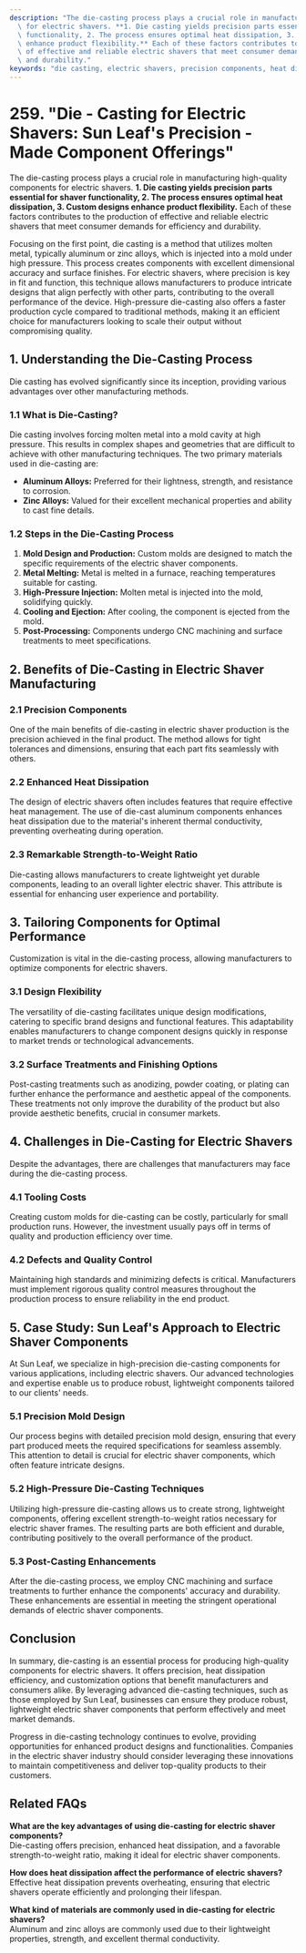 ```yaml
---
description: "The die-casting process plays a crucial role in manufacturing high-quality components\
  \ for electric shavers. **1. Die casting yields precision parts essential for shaver\
  \ functionality, 2. The process ensures optimal heat dissipation, 3. Custom designs\
  \ enhance product flexibility.** Each of these factors contributes to the production\
  \ of effective and reliable electric shavers that meet consumer demands for efficiency\
  \ and durability."
keywords: "die casting, electric shavers, precision components, heat dissipation performance"
---
```

# 259. "Die - Casting for Electric Shavers: Sun Leaf's Precision - Made Component Offerings"

The die-casting process plays a crucial role in manufacturing high-quality components for electric shavers. **1. Die casting yields precision parts essential for shaver functionality, 2. The process ensures optimal heat dissipation, 3. Custom designs enhance product flexibility.** Each of these factors contributes to the production of effective and reliable electric shavers that meet consumer demands for efficiency and durability.

Focusing on the first point, die casting is a method that utilizes molten metal, typically aluminum or zinc alloys, which is injected into a mold under high pressure. This process creates components with excellent dimensional accuracy and surface finishes. For electric shavers, where precision is key in fit and function, this technique allows manufacturers to produce intricate designs that align perfectly with other parts, contributing to the overall performance of the device. High-pressure die-casting also offers a faster production cycle compared to traditional methods, making it an efficient choice for manufacturers looking to scale their output without compromising quality.

## **1. Understanding the Die-Casting Process**

Die casting has evolved significantly since its inception, providing various advantages over other manufacturing methods. 

### **1.1 What is Die-Casting?**

Die casting involves forcing molten metal into a mold cavity at high pressure. This results in complex shapes and geometries that are difficult to achieve with other manufacturing techniques. The two primary materials used in die-casting are:

- **Aluminum Alloys:** Preferred for their lightness, strength, and resistance to corrosion.
- **Zinc Alloys:** Valued for their excellent mechanical properties and ability to cast fine details.

### **1.2 Steps in the Die-Casting Process**

1. **Mold Design and Production:** Custom molds are designed to match the specific requirements of the electric shaver components.
2. **Metal Melting:** Metal is melted in a furnace, reaching temperatures suitable for casting.
3. **High-Pressure Injection:** Molten metal is injected into the mold, solidifying quickly.
4. **Cooling and Ejection:** After cooling, the component is ejected from the mold.
5. **Post-Processing:** Components undergo CNC machining and surface treatments to meet specifications.

## **2. Benefits of Die-Casting in Electric Shaver Manufacturing**

### **2.1 Precision Components**

One of the main benefits of die-casting in electric shaver production is the precision achieved in the final product. The method allows for tight tolerances and dimensions, ensuring that each part fits seamlessly with others.

### **2.2 Enhanced Heat Dissipation**

The design of electric shavers often includes features that require effective heat management. The use of die-cast aluminum components enhances heat dissipation due to the material's inherent thermal conductivity, preventing overheating during operation.

### **2.3 Remarkable Strength-to-Weight Ratio**

Die-casting allows manufacturers to create lightweight yet durable components, leading to an overall lighter electric shaver. This attribute is essential for enhancing user experience and portability.

## **3. Tailoring Components for Optimal Performance**

Customization is vital in the die-casting process, allowing manufacturers to optimize components for electric shavers. 

### **3.1 Design Flexibility**

The versatility of die-casting facilitates unique design modifications, catering to specific brand designs and functional features. This adaptability enables manufacturers to change component designs quickly in response to market trends or technological advancements.

### **3.2 Surface Treatments and Finishing Options**

Post-casting treatments such as anodizing, powder coating, or plating can further enhance the performance and aesthetic appeal of the components. These treatments not only improve the durability of the product but also provide aesthetic benefits, crucial in consumer markets.

## **4. Challenges in Die-Casting for Electric Shavers**

Despite the advantages, there are challenges that manufacturers may face during the die-casting process.

### **4.1 Tooling Costs**

Creating custom molds for die-casting can be costly, particularly for small production runs. However, the investment usually pays off in terms of quality and production efficiency over time.

### **4.2 Defects and Quality Control**

Maintaining high standards and minimizing defects is critical. Manufacturers must implement rigorous quality control measures throughout the production process to ensure reliability in the end product.

## **5. Case Study: Sun Leaf's Approach to Electric Shaver Components**

At Sun Leaf, we specialize in high-precision die-casting components for various applications, including electric shavers. Our advanced technologies and expertise enable us to produce robust, lightweight components tailored to our clients' needs.

### **5.1 Precision Mold Design**

Our process begins with detailed precision mold design, ensuring that every part produced meets the required specifications for seamless assembly. This attention to detail is crucial for electric shaver components, which often feature intricate designs.

### **5.2 High-Pressure Die-Casting Techniques**

Utilizing high-pressure die-casting allows us to create strong, lightweight components, offering excellent strength-to-weight ratios necessary for electric shaver frames. The resulting parts are both efficient and durable, contributing positively to the overall performance of the product.

### **5.3 Post-Casting Enhancements**

After the die-casting process, we employ CNC machining and surface treatments to further enhance the components' accuracy and durability. These enhancements are essential in meeting the stringent operational demands of electric shaver components.

## **Conclusion**

In summary, die-casting is an essential process for producing high-quality components for electric shavers. It offers precision, heat dissipation efficiency, and customization options that benefit manufacturers and consumers alike. By leveraging advanced die-casting techniques, such as those employed by Sun Leaf, businesses can ensure they produce robust, lightweight electric shaver components that perform effectively and meet market demands.

Progress in die-casting technology continues to evolve, providing opportunities for enhanced product designs and functionalities. Companies in the electric shaver industry should consider leveraging these innovations to maintain competitiveness and deliver top-quality products to their customers.

## Related FAQs

**What are the key advantages of using die-casting for electric shaver components?**  
Die-casting offers precision, enhanced heat dissipation, and a favorable strength-to-weight ratio, making it ideal for electric shaver components.

**How does heat dissipation affect the performance of electric shavers?**  
Effective heat dissipation prevents overheating, ensuring that electric shavers operate efficiently and prolonging their lifespan.

**What kind of materials are commonly used in die-casting for electric shavers?**  
Aluminum and zinc alloys are commonly used due to their lightweight properties, strength, and excellent thermal conductivity.
